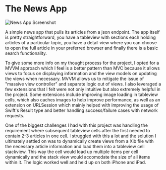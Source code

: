 # The News App

![News App Screenshot](https://i.imgur.com/jKOMDqP.png)

A simple news app that pulls its articles from a json endpoint. The app itself is pretty straightforward, you have a tableview with sections each holding articles of a particular topic, you have a detail view where you can choose to open the full article in your preferred browser and finally there is a basic search functionality.

To give some more info on my thought process for the project, I opted for a MVVM approach which I feel is a better pattern than MVC because it allows views to focus on displaying information and the view models on updating the views when necessary. MVVM allows us to mitigate the issue of "massive view controller" and separate logic out of views. I also leveraged a few extensions that I felt were not only intuitive but also extremely helpful in the project. Some extensions include improving image loading in tableview cells, which also caches images to help improve performance, as well as an extension on URLSession which mainly helped with improving the usage of Swift's Result type and better handling success/failure cases with network requests.

One of the biggest challenges I had with this project was handling the requirement where subsequent tableview cells after the first needed to contain 2-3 articles in one cell. I struggled with this a lot and the solution I ultimately settled on was to dynamically create views from a Xib file with the necessary article information and load them into a tableview cell stackview. This way the cell would load up multiple items per cell dynamically and the stack view would accomodate the size of all items within it. The logic worked well and held up on both iPhone and iPad. 

